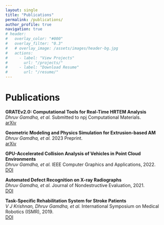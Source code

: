 ```yaml
---
layout: single
title: "Publications"
permalink: /publications/
author_profile: true
navigation: true
# header:
#   overlay_color: "#000"
#   overlay_filter: "0.3"
#   # overlay_image: /assets/images/header-bg.jpg
#   actions:
#     - label: "View Projects"
#       url: "/projects/"
#     - label: "Download Resume"
#       url: "/resume/"
---
```


# Publications

**GRATEv2.0: Computational Tools for Real-Time HRTEM Analysis**  
*Dhruv Gamdha, et al.* Submitted to npj Computational Materials.  
[arXiv](https://arxiv.org/abs/2411.03474)

**Geometric Modeling and Physics Simulation for Extrusion-based AM**  
*Dhruv Gamdha, et al.* 2023 Preprint.  
[arXiv](https://arxiv.org/abs/2305.07120)

**GPU-Accelerated Collision Analysis of Vehicles in Point Cloud Environments**  
*Dhruv Gamdha, et al.* IEEE Computer Graphics and Applications, 2022.  
[DOI](https://dx.doi.org/10.1109/MCG.2022.3177890)

**Automated Defect Recognition on X-ray Radiographs**  
*Dhruv Gamdha, et al.* Journal of Nondestructive Evaluation, 2021.  
[DOI](https://doi.org/10.1007/s10921-021-00750-4)

**Task-Specific Rehabilitation System for Stroke Patients**  
*V J Krishnan, Dhruv Gamdha, et al.* International Symposium on Medical Robotics (ISMR), 2019.  
[DOI](https://doi.org/10.1109/ISMR.2019.8710184)